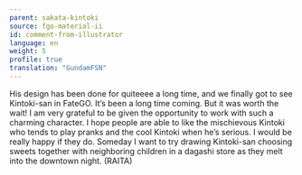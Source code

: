 ```yaml
---
parent: sakata-kintoki
source: fgo-material-ii
id: comment-from-illustrator
language: en
weight: 5
profile: true
translation: "GundamFSN"
---
```


His design has been done for quiteeee a long time, and we finally got to see Kintoki-san in FateGO. It’s been a long time coming. But it was worth the wait! I am very grateful to be given the opportunity to work with such a charming character. I hope people are able to like the mischievous Kintoki who tends to play pranks and the cool Kintoki when he’s serious. I would be really happy if they do. Someday I want to try drawing Kintoki-san choosing sweets together with neighboring children in a dagashi store as they melt into the downtown night. (RAITA)
